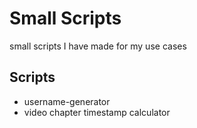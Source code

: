 # Small Scripts

small scripts I have made for my use cases

## Scripts

- username-generator
- video chapter timestamp calculator
